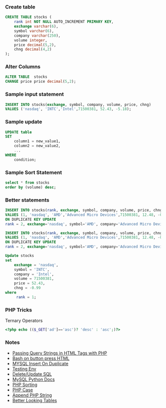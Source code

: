 ### Create table

```sql
CREATE TABLE stocks (
    rank int NOT NULL AUTO_INCREMENT PRIMARY KEY,
    exchange varchar(6),
    symbol varchar(6),
    company varchar(250),
    volume integer,
    price decimal(5,2),
    chng decimal(4,2)
);
```

### Alter Columns
```sql
ALTER TABLE  stocks
CHANGE price price decimal(5,2);
```
### Sample input statement
```sql
INSERT INTO stocks(exchange, symbol, company, volume, price, chng)
VALUES ('nasdaq', 'INTC','Intel',71500381, 52.43, -5.18);
```

### Sample update
```sql
UPDATE table
SET 
    column1 = new_value1,
    column2 = new_value2,
    ...
WHERE
    condition;
```

### Sample Sort Statement
```sql
select * from stocks
order by (volume) desc;
```

### Better statements
```sql
INSERT INTO stocks(rank, exchange, symbol, company, volume, price, chng)
VALUES (1, 'nasdaq', 'AMD','Advanced Micro Devices',71500381, 12.48, -01.12)
ON DUPLICATE KEY UPDATE 
rank = 2, exchange='nasdaq', symbol='AMD', company='Advanced Micro Devices',volume=71500380, price=12.48,chng=-01.12;

INSERT INTO stocks(rank, exchange, symbol, company, volume, price, chng)
VALUES (1, 'nasdaq', 'AMD','Advanced Micro Devices',71500381, 12.48, -01.12)
ON DUPLICATE KEY UPDATE 
rank = 2, exchange='nasdaq', symbol='AMD', company='Advanced Micro Devices',volume=71500380, price=12.48,chng=-01.12;

Update stocks
set 
    exchange = 'nasdaq',
    symbol = 'INTC',
    company = 'Intel',
    volume = 71500381, 
    price = 52.43,
    chng = -0.99
where
     rank = 1;
```
### PHP Tricks
Ternary Operators
```php
<?php echo (($_GET['ad']=='asc')? 'desc' : 'asc';)?>
```


### Notes

* [Passing Query Strings in HTML Tags with PHP](https://stackoverflow.com/questions/45628071/html-table-php-mysql-toggle-mysql-sorting-order-asc-desc-on-column-header-click)
* [Bash on button press HTML](https://stackoverflow.com/questions/6235785/run-a-shell-script-with-an-html-button)
* [MYSQL Insert On Duplicate](https://dev.mysql.com/doc/refman/8.0/en/insert-on-duplicate.html)
* [Testing Env](https://www.db-fiddle.com/f/ksfY8h7c2KwDp15PEXmPXo/3)
* [Delete/Update SQL](https://www.guru99.com/delete-and-update.html)
* [MySQL Python Docs](https://dev.mysql.com/doc/connector-python/en/connector-python-api-mysqlcursor-execute.html)
* [PHP Sorting](https://stackoverflow.com/questions/3489783/how-to-sort-rows-of-html-table-that-are-called-from-mysql)
* [PHP Case](https://www.w3schools.com/php/php_switch.asp)
* [Append PHP String](https://www.tutorialrepublic.com/faq/how-to-append-a-string-in-php.php)
* [Better Looking Tables](https://colorlib.com/etc/tb/Table_Responsive_v1/index.html)
